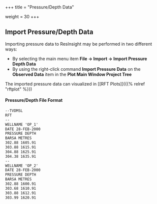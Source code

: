 +++
title = "Pressure/Depth Data"

weight = 30
+++

## Import Pressure/Depth Data
Importing pressure data to ResInsight may be performed in two different ways:

- By selecting the main menu item **File -> Import -> Import Pressure Depth Data**
- By using the right-click command **Import Pressure Data** on the **Observed Data** item in the **Plot Main Window Project Tree** 


The imported pressure data can visualized in [[RFT Plots]]({{% relref "rftplot" %}})



#### Pressure/Depth File Format


```txt
--TVDMSL 
RFT  
--
WELLNAME 'OP_1'
DATE 28-FEB-2000
PRESSURE DEPTH
BARSA METRES
302.88 1605.91
303.88 1615.91
304.88 1625.91
304.38 1635.91
--
WELLNAME 'OP_2'
DATE 28-FEB-2000
PRESSURE DEPTH
BARSA METRES
302.88 1600.91
303.68 1610.91
303.88 1612.91
303.99 1620.91

```
